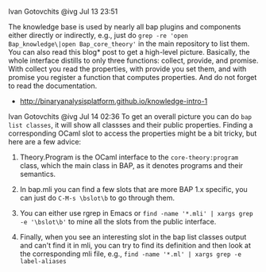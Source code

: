 Ivan Gotovchits
@ivg
Jul 13 23:51

The knowledge base is used by nearly all bap plugins and components either directly or indirectly, e.g., just do `grep -re 'open Bap_knowledge\|open Bap_core_theory'` in the main repository to list them. You can also read this blog* post to get a high-level picture. Basically, the whole interface distills to only three functions: collect, provide, and promise. With collect you read the properties, with provide you set them, and with promise you register a function that computes properties. And do not forget to read the documentation.

* http://binaryanalysisplatform.github.io/knowledge-intro-1

Ivan Gotovchits
@ivg
Jul 14 02:36
To get an overall picture you can do `bap list classes`, it will show all classses and their public properties. Finding a corresponding OCaml slot to access the properties might be a bit tricky, but here are a few advice:

1) Theory.Program is the OCaml interface to the `core-theory:program` class, which the main class in BAP, as it denotes programs and their semantics.

2) In bap.mli you can find a few slots that are more BAP 1.x specific, you can just do `C-M-s \bslot\b` to go through them.

3) You can either use rgrep in Emacs or `find -name '*.mli' | xargs grep -e '\bslot\b'` to mine all the slots from the public interface.

4) Finally, when you see an interesting slot in the bap list classes output and can't find it in mli, you can try to find its definition and then look at the corresponding mli file, e.g., `find -name '*.ml' | xargs grep -e label-aliases`

